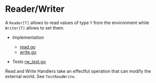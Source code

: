 # Reader/Writer

A `Reader[T]` allows to read values of type `T` from the environment while `Writer[T]` allows to set them.

- Implementation

  - [read.go](https://github.com/vic/fx.go/blob/main/rw/read.go)
  - [write.go](https://github.com/vic/fx.go/blob/main/rw/write.go)

- Tests [rw_test.go](https://github.com/vic/fx.go/blob/main/rw/rw_test.go)

Read and Write Handlers take an effectful operation that can modify the external world. See `TestReadWrite`.
